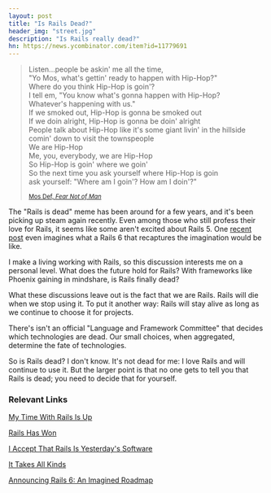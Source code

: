 ```yaml
---
layout: post
title: "Is Rails Dead?"
header_img: "street.jpg"
description: "Is Rails really dead?"
hn: https://news.ycombinator.com/item?id=11779691
---
```

<blockquote>
<p>
Listen...people be askin' me all the time,<br/>
"Yo Mos, what's gettin' ready to happen with Hip-Hop?"<br/>
Where do you think Hip-Hop is goin'?<br/>
I tell em, "You know what's gonna happen with Hip-Hop?<br/>
Whatever's happening with us."<br/>
If we smoked out, Hip-Hop is gonna be smoked out<br/>
If we doin alright, Hip-Hop is gonna be doin' alright<br/>
People talk about Hip-Hop like it's some giant livin' in the hillside<br/>
comin' down to visit the townspeople<br/>
We are Hip-Hop<br/>
Me, you, everybody, we are Hip-Hop<br/>
So Hip-Hop is goin' where we goin'<br/>
So the next time you ask yourself where Hip-Hop is goin<br/>
ask yourself: "Where am I goin'? How am I doin'?"<br/>
</p>
<small><a href="https://www.youtube.com/watch?v=m_lR5JkgCnU">Mos Def, <i>Fear Not of Man</i></a></small>
</blockquote>

<p>The "Rails is dead" meme has been around for a few years, and
it's been picking up steam again recently. Even among those who still
profess their love for Rails, it seems like some aren't excited about
Rails 5.  One <a href="http://naildrivin5.com/blog/2016/05/17/announcing-rails-6-an-imagined-roadmap.html?hn=826">recent post</a> even imagines what a Rails 6 that recaptures
the imagination would be like.</p>

<p>I make a living working with Rails, so this discussion interests me on a
personal level. What does the future hold for Rails? With frameworks like Phoenix gaining in mindshare, is Rails
finally dead?</p>

<p>What these discussions leave out is the fact that we are Rails. Rails will die when we stop using it.  To put it another way:
Rails will stay alive as long as we continue to choose it for
projects.</p>

<p>There's isn't an official "Language and Framework Committee" that
decides which technologies are dead. Our small choices, when aggregated,
determine the fate of technologies.</p>

<p>So is Rails dead? I don't know. It's not dead for me: I love Rails and will continue to use it. But the larger point is that no one gets to tell you that Rails is dead; you need to decide that for
yourself.</p>

<h3>Relevant Links</h3>
<p><a href="http://solnic.eu/2016/05/22/my-time-with-rails-is-up.html">My Time With Rails Is Up</a></p>
<p><a href="http://www.akitaonrails.com/2016/05/23/rails-has-won-the-elephant-in-the-room">Rails Has Won</a></p>
<p><a href="https://medium.com/@deathdisco/today-i-accept-that-rails-is-yesterday-s-software-b5af35c9af39#.71vltaypk">I Accept That Rails Is Yesterday's Software</a></p>
<p><a href="http://www.codethinked.com/it-takes-all-kinds">It Takes All Kinds</a></p>
<p><a href="http://naildrivin5.com/blog/2016/05/17/announcing-rails-6-an-imagined-roadmap.html?hn=826">Announcing Rails 6: An Imagined Roadmap</a></p>
